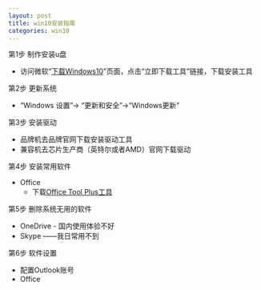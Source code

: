 ```yaml
---
layout: post
title: win10安装指南
categories: win10
---
```


第1步 制作安装u盘

* 访问微软“[下载Windows10](https://www.microsoft.com/zh-cn/software-download/windows10)”页面，点击“立即下载工具”链接，下载安装工具

第2步 更新系统

* “Windows 设置”-> “更新和安全”->“Windows更新”

第3步 安装驱动

* 品牌机去品牌官网下载安装驱动工具
* 兼容机去芯片生产商（英特尔或者AMD）官网下载驱动

第4步 安装常用软件

* Office
  * 下载[Office Tool Plus工具](https://otp.landian.vip/zh-cn/)

第5步 删除系统无用的软件

* OneDrive - 国内使用体验不好
* Skype ——我日常用不到

第6步 软件设置

* 配置Outlook账号
* Office